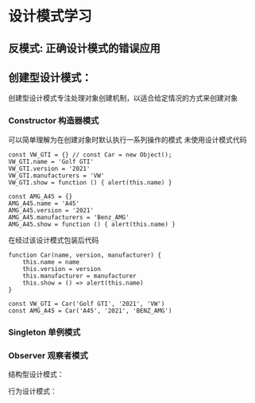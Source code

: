 # 设计模式学习

## 反模式: 正确设计模式的错误应用

## 创建型设计模式：
创建型设计模式专注处理对象创建机制，以适合给定情况的方式来创建对象

### Constructor 构造器模式
可以简单理解为在创建对象时默认执行一系列操作的模式
未使用设计模式代码
```
const VW_GTI = {} // const Car = new Object(); 
VW_GTI.name = 'Golf GTI'
VW_GTI.version = '2021'
VW_GTI.manufacturers = 'VW'
VW_GTI.show = function () { alert(this.name) }

const AMG_A45 = {}
AMG_A45.name = 'A45'
AMG_A45.version = '2021'
AMG_A45.manufacturers = 'Benz_AMG'
AMG_A45.show = function () { alert(this.name) }
```
在经过该设计模式包装后代码
```
function Car(name, version, manufacturer) {
	this.name = name
	this.version = version
	this.manufacturer = manufacturer
	this.show = () => alert(this.name)
}

const VW_GTI = Car('Golf GTI', '2021', 'VW')
const AMG_A45 = Car('A45', '2021', 'BENZ_AMG')
```
### Singleton 单例模式
### Observer 观察者模式
结构型设计模式：

行为设计模式： 